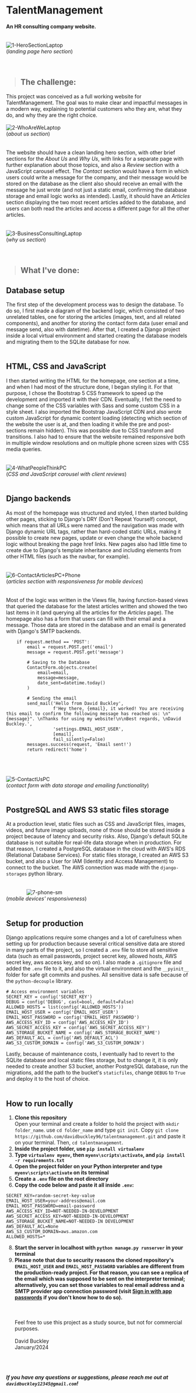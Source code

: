 # TalentManagement
**An HR consulting company website.**
<br>
<br>
<br>
![1-HeroSectionLaptop](https://github.com/davidbuckley96/talentmanagement/assets/114776363/6e3b6e71-e95e-46ab-89d8-39a70f7e6d86)
<br>
(*landing page hero section*)
<br>
<br>
<br>
> ## The challenge:
This project was conceived as a full working website for TalentManagement. The goal was to make clear and impactful messages in a modern way, explaining to potential customers who they are, what they do, and why they are the right choice.
<br><br>
![2-WhoAreWeLaptop](https://github.com/davidbuckley96/talentmanagement/assets/114776363/096a0a52-3e0f-4dab-af42-4920f7460a1c)<br>
(*about us section*)
<br><br><br>
The website should have a clean landing hero section, with other brief sections for the _About Us_ and _Why Us_, with links for a separate page with further explanation about those topics, and also a _Review_ section with a JavaScript carousel effect. The _Contact_ section would have a form in which users could write a message for the company, and their message would be stored on the database as the client also should receive an email with the message he just wrote (and not just a static email, confirming the database storage and email logic works as intended). Lastly, it should have an _Articles_ section displaying the two most recent articles added to the database, and users can both read the articles and access a different page for all the other articles.
<br><br><br>
![3-BusinessConsultingLaptop](https://github.com/davidbuckley96/talentmanagement/assets/114776363/ecdde856-874e-4fae-9b48-75a9d4cf844e)<br>
(*why us section*)
<br><br><br>
> ## What I've done:
## Database setup
The first step of the development process was to design the database. To do so, I first made a diagram of the backend logic, which consisted of two unrelated tables, one for storing the articles (images, text, and all related components), and another for storing the contact form data (user email and message send, also with datetime). After that, I created a Django project inside a local virtual environment and started creating the database models and migrating them to the SQLite database for now.
<br><br>
## HTML, CSS and JavaScript
I then started writing the HTML for the homepage, one section at a time, and when I had most of the structure done, I began styling it. For that purpose, I chose the Bootstrap 5 CSS framework to speed up the development and imported it with their CDN. Eventually, I felt the need to change some of the CSS variables with Sass and some custom CSS in a style sheet. I also imported the Bootstrap JavaScript CDN and also wrote custom JavaScript for dynamic content loading (detecting which section of the website the user is at, and then loading it while the pre and post-sections remain hidden). This was possible due to CSS transform and transitions. I also had to ensure that the website remained responsive both in multiple window resolutions and on multiple phone screen sizes with CSS media queries.
<br><br><br>
![4-WhatPeopleThinkPC](https://github.com/davidbuckley96/talentmanagement/assets/114776363/7e018a43-6dcd-4f8c-984e-e2edc6a8f561)<br>
(*CSS and JavaScript carousel with client reviews*)
<br><br>
## Django backends
As most of the homepage was structured and styled, I then started building other pages, sticking to Django's DRY (Don't Repeat Yourself) concept, which means that all URLs were named and the navigation was made with Django dynamic URL tags, rather than hard-coded static URLs, making it possible to create new pages, update or even change the whole backend logic without breaking the page href links. New pages also had little time to create due to Django's template inheritance and including elements from other HTML files (such as the navbar, for example).
<br><br><br>
![6-ContactArticlesPC+Phone](https://github.com/davidbuckley96/talentmanagement/assets/114776363/0bf442cd-feec-4054-9b32-f963183d0857)<br>
(*articles section with responsiveness for mobile devices*)
<br><br><br>
Most of the logic was written in the Views file, having function-based views that queried the database for the latest articles written and showed the two last items in it (and querying all the articles for the _Articles_ page). The homepage also has a form that users can fill with their email and a message. Those data are stored in the database and an email is generated with Django's SMTP backends.
```
    if request.method == 'POST':
        email = request.POST.get('email')
        message = request.POST.get('message')
        
        # Saving to the Database
        ContactForm.objects.create(
            email=email,
            message=message,
            date_sent=datetime.today()
        )
        
        # Sending the email
        send_mail('Hello from David Buckley',
                  f'Hey there, {email}, it worked! You are receiving this email to confirm the following message has reached us: \n"{message}". \nThanks for using my website!\n\nBest regards, \nDavid Buckley.',
                  'settings.EMAIL_HOST_USER',
                  [email],
                  fail_silently=False)
        messages.success(request, 'Email sent!')
        return redirect('home')
```
<br><br><br>
![5-ContactUsPC](https://github.com/davidbuckley96/talentmanagement/assets/114776363/a524fa4d-e8a9-4951-b92e-514bbdcbfea7)<br>
(*contact form with data storage and emailing functionality*)
<br><br>
## PostgreSQL and AWS S3 static files storage
At a production level, static files such as CSS and JavaScript files, images, videos, and future image uploads, none of those should be stored inside a project because of latency and security risks. Also, Django's default SQLite database is not suitable for real-life data storage when in production. For that reason, I created a PostgreSQL database in the cloud with AWS's RDS (Relational Database Services). For static files storage, I created an AWS S3 bucket, and also a User for IAM (Identity and Access Management) to connect to the bucket. The AWS connection was made with the ```django-storages``` python library.
<br><br><br>
&emsp;&emsp;&emsp;&emsp;![7-phone-sm](https://github.com/davidbuckley96/talentmanagement/assets/114776363/9d96fdf3-9329-4f0c-b5e5-71b27eb34583)
<br>
(*mobile devices' responsiveness*)
<br><br>
## Setup for production
Django applications require some changes and a lot of carefulness when setting up for production because several critical sensitive data are stored in many parts of the project, so I created a ```.env``` file to store all sensitive data (such as email passwords, project secret key, allowed hosts, AWS secret key, aws access key, and so on). I also made a ```.gitignore``` file and added the ```.env``` file to it, and also the virtual environment and the ```__pyinit__``` folder for safe git commits and pushes. All sensitive data is safe because of the ```python-decouple``` library.
```
# Access environment variables
SECRET_KEY = config('SECRET_KEY')
DEBUG = config('DEBUG', cast=bool, default=False)
ALLOWED_HOSTS = list(config('ALLOWED_HOSTS'))
EMAIL_HOST_USER = config('EMAIL_HOST_USER')
EMAIL_HOST_PASSWORD = config('EMAIL_HOST_PASSWORD')
AWS_ACCESS_KEY_ID = config('AWS_ACCESS_KEY_ID')
AWS_SECRET_ACCESS_KEY = config('AWS_SECRET_ACCESS_KEY')
AWS_STORAGE_BUCKET_NAME = config('AWS_STORAGE_BUCKET_NAME')
AWS_DEFAULT_ACL = config('AWS_DEFAULT_ACL')
AWS_S3_CUSTOM_DOMAIN = config('AWS_S3_CUSTOM_DOMAIN')
```
Lastly, because of maintenance costs, I eventually had to revert to the SQLite database and local static files storage, but to change it, it is only needed to create another S3 bucket, another PostgreSQL database, run the migrations, add the path to the bucket's ```staticfiles```, change ```DEBUG``` to ```True``` and deploy it to the host of choice.
<br><br>
## How to run locally
1. **Clone this repository** <br>
Open your terminal and create a folder to hold the project with ```mkdir folder_name```. use ```cd folder_name``` and type ```git init```. Copy ```git clone https://github.com/davidbuckley96/talentmanagement.git``` and paste it on your terminal. Then, ```cd talentmanagement```.
2. **Inside the project folder, use ```pip install virtualenv```** <br>
3. **Type ```virtualenv myenv```, then ```myenv\scripts\activate```, and ```pip install -r requirements.txt```** <br>
4. **Open the project folder on your Python interpreter and type ```myenv\scripts\activate``` on its terminal**<br>
5. **Create a ```.env``` file on the root directory** <br>
6. **Copy the code below and paste it all inside ```.env```:** <br>
```
SECRET_KEY=random-secret-key-value
EMAIL_HOST_USER=your-address@email.com
EMAIL_HOST_PASSWORD=email-password
AWS_ACCESS_KEY_ID=NOT-NEEDED-IN-DEVELOPMENT
AWS_SECRET_ACCESS_KEY=NOT-NEEDED-IN-DEVELOPMENT
AWS_STORAGE_BUCKET_NAME=NOT-NEEDED-IN DEVELOPMENT
AWS_DEFAULT_ACL=None
AWS_S3_CUSTOM_DOMAIN=aws.amazon.com
ALLOWED_HOSTS=*
```
8. **Start the server in localhost with ```python manage.py runserver``` in your terminal** <br>
9. **Please note that due to security reasons the cloned repository's ```EMAIL_HOST_USER``` and ```EMAIL_HOST_PASSWORD``` variables are different from the production-ready project. For that reason, you can see a replica of the email which was supposed to be sent on the interpreter terminal; alternatively, you can set those variables to real email address and a SMTP provider app connection password (visit [Sign in with app passwords](https://support.google.com/mail/answer/185833?hl=en) if you don't know how to do so).**
<br><br><br><br>
Feel free to use this project as a study source, but not for commercial purposes.
<br><br>David Buckley
<br>January/2024

<br><br><br>
***If you have any questions or suggestions, please reach me out at ```davidbuckley12345@gmail.com```!***
